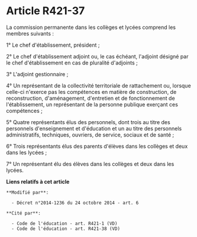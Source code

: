 # Article R421-37

La commission permanente dans les collèges et lycées comprend les membres suivants : 

1° Le chef d'établissement, président ; 

2° Le chef d'établissement adjoint ou, le cas échéant, l'adjoint désigné par le chef d'établissement en cas de pluralité
d'adjoints ; 

3° L'adjoint gestionnaire ; 

4° Un représentant de la collectivité territoriale de rattachement ou, lorsque celle-ci n'exerce pas les compétences en
matière de construction, de reconstruction, d'aménagement, d'entretien et de fonctionnement de l'établissement, un
représentant de la personne publique exerçant ces compétences ;

5° Quatre représentants élus des personnels, dont trois au titre des personnels d'enseignement et d'éducation et un au titre
des personnels administratifs, techniques, ouvriers, de service, sociaux et de santé ; 

6° Trois représentants élus des parents d'élèves dans les collèges et deux dans les lycées ; 

7° Un représentant élu des élèves dans les collèges et deux dans les lycées.

**Liens relatifs à cet article**

	**Modifié par**:

	  - Décret n°2014-1236 du 24 octobre 2014 - art. 6

	**Cité par**:

	  - Code de l'éducation - art. R421-1 (VD)
	  - Code de l'éducation - art. R421-38 (VD)
